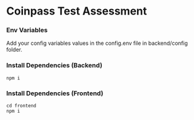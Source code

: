# Coinpass Test Assessment

### Env Variables

Add your config variables values in the config.env file in backend/config folder.

### Install Dependencies (Backend)

```
npm i
```

### Install Dependencies (Frontend)

```
cd frontend
npm i
```
